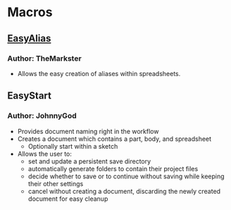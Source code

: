 # Macros
## [EasyAlias](https://wiki.freecad.org/Macro_EasyAlias)
### Author: TheMarkster
- Allows the easy creation of aliases within spreadsheets.
## EasyStart
### Author: JohnnyGod
- Provides document naming right in the workflow
- Creates a document which contains a part, body, and spreadsheet
  - Optionally start within a sketch
- Allows the user to:
  - set and update a persistent save directory
  - automatically generate folders to contain their project files
  - decide whether to save or to continue without saving while keeping their other settings
  - cancel without creating a document, discarding the newly created document for easy cleanup
